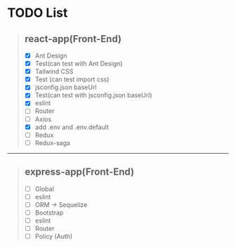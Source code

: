 # TODO List

> ## react-app(Front-End)
> - [x] Ant Design
> - [x] Test(can test with Ant Design)
> - [x] Tailwind CSS
> - [x] Test (can test import css)
> - [x] jsconfig.json baseUrl
> - [x] Test(can test with jsconfig.json baseUrl)
> - [x] eslint
> - [ ] Router
> - [ ] Axios
> - [x] add .env and .env.default
> - [ ] Redux
> - [ ] Redux-saga

- - -

> ## express-app(Front-End)
> - [ ] Global
> - [ ] eslint
> - [ ] ORM &rarr; Sequelize
> - [ ] Bootstrap
> - [ ] eslint
> - [ ] Router
> - [ ] Policy (Auth)